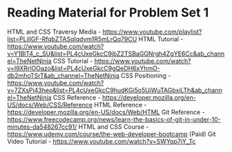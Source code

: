 # Reading Material for Problem Set 1

HTML and CSS Traversy Media - https://www.youtube.com/playlist?list=PLillGF-RfqbZTASqIqdvm1R5mLrQq79CU
HTML Tutorial - https://www.youtube.com/watch?v=Y1BlT4_c_SU&list=PL4cUxeGkcC9ibZ2TSBaGGNrgh4ZgYE6Cc&ab_channel=TheNetNinja
CSS Tutorial - https://www.youtube.com/watch?v=I9XRrlOOazo&list=PL4cUxeGkcC9gQeDH6xYhmO-db2mhoTSrT&ab_channel=TheNetNinja
CSS Positioning - https://www.youtube.com/watch?v=7ZXsPj43heo&list=PL4cUxeGkcC9hudKGi5o5UiWuTAGbxiLTh&ab_channel=TheNetNinja
CSS Reference - https://developer.mozilla.org/en-US/docs/Web/CSS/Reference
HTML Reference - https://developer.mozilla.org/en-US/docs/Web/HTML
Git Reference - https://www.freecodecamp.org/news/learn-the-basics-of-git-in-under-10-minutes-da548267cc91/
HTML and CSS Course - https://www.udemy.com/course/the-web-developer-bootcamp (Paid)
Git Video Tutorial - https://www.youtube.com/watch?v=SWYqp7iY_Tc
